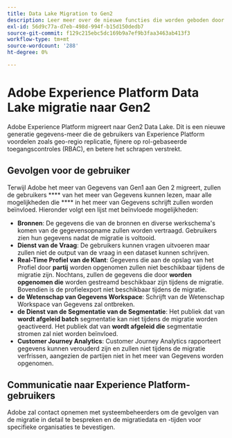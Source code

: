 ```yaml
---
title: Data Lake Migration to Gen2
description: Leer meer over de nieuwe functies die worden geboden door de migratie van het Data Lake naar Gen2 in Adobe Experience Platform.
exl-id: 56d9c77a-d7eb-498d-994f-b15d150dedb7
source-git-commit: f129c215ebc5dc169b9a7ef9b3faa3463ab413f3
workflow-type: tm+mt
source-wordcount: '288'
ht-degree: 0%

---
```


# Adobe Experience Platform Data Lake migratie naar Gen2

Adobe Experience Platform migreert naar Gen2 Data Lake. Dit is een nieuwe generatie gegevens-meer die de gebruikers van Experience Platform voordelen zoals geo-regio replicatie, fijnere op rol-gebaseerde toegangscontroles (RBAC), en betere het schrapen verstrekt.

## Gevolgen voor de gebruiker

Terwijl Adobe het meer van Gegevens van Gen1 aan Gen 2 migreert, zullen de gebruikers **** van het meer van Gegevens kunnen lezen, maar alle mogelijkheden die **** in het meer van Gegevens schrijft zullen worden beïnvloed. Hieronder volgt een lijst met beïnvloede mogelijkheden:

- **Bronnen**: De gegevens die van de bronnen en diverse werkschema&#39;s komen van de gegevensopname zullen worden vertraagd. Gebruikers zien hun gegevens nadat de migratie is voltooid.
- **Dienst van de Vraag**: De gebruikers kunnen vragen uitvoeren maar zullen niet de output van de vraag in een dataset kunnen schrijven.
- **Real-Time Profiel van de Klant**: Gegevens die aan de opslag van het Profiel door **partij** worden opgenomen zullen niet beschikbaar tijdens de migratie zijn. Nochtans, zullen de gegevens die door **worden opgenomen die** worden gestreamd beschikbaar zijn tijdens de migratie. Bovendien is de profielexport niet beschikbaar tijdens de migratie.
- **de Wetenschap van Gegevens Workspace**: Schrijft van de Wetenschap Workspace van Gegevens zal ontbreken.
- **de Dienst van de Segmentatie van de Segmentatie**: Het publiek dat van **wordt afgeleid batch** segmentatie kan niet tijdens de migratie worden geactiveerd. Het publiek dat van **wordt afgeleid die** segmentatie stromen zal niet worden beïnvloed.
- **Customer Journey Analytics**: Customer Journey Analytics rapporteert gegevens kunnen verouderd zijn en zullen niet tijdens de migratie verfrissen, aangezien de partijen niet in het meer van Gegevens worden opgenomen.

## Communicatie naar Experience Platform-gebruikers

Adobe zal contact opnemen met systeembeheerders om de gevolgen van de migratie in detail te bespreken en de migratiedata en -tijden voor specifieke organisaties te bevestigen.
